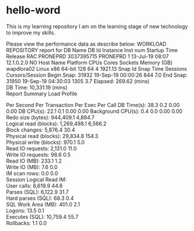 # hello-word
This is my learning repository
I am on the learning stage of new technology to improve my skills.

Please view the performance data as describe below:
WORKLOAD REPOSITORY report for
DB Name	DB Id	Instance	Inst num	Startup Time	Release	RAC
PRONEPRD	3037395715	PRONEPRD	1	13-Jul-19 08:07	12.1.0.2.0	NO
Host Name	Platform	CPUs	Cores	Sockets	Memory (GB)
wapdlora02	Linux x86 64-bit	128	64	4	1921.13
Snap Id	Snap Time	Sessions	Cursors/Session
Begin Snap:	31932	19-Sep-19 00:00:26	844	7.0
End Snap:	31950	19-Sep-19 04:30:03	1305	3.7
Elapsed:	 	269.62 (mins)	 	 
DB Time:	 	10,331.19 (mins)	 	 
Report Summary
Load Profile

Per Second	Per Transaction	Per Exec	Per Call
DB Time(s):	38.3	0.2	0.00	0.00
DB CPU(s):	22.1	0.1	0.00	0.00
Background CPU(s):	0.4	0.0	0.00	0.00
Redo size (bytes):	944,409.1	4,884.7	 	 
Logical read (blocks):	1,269,498.1	6,566.2	 	 
Block changes:	5,876.4	30.4	 	 
Physical read (blocks):	29,834.8	154.3	 	 
Physical write (blocks):	970.1	5.0	 	 
Read IO requests:	2,131.0	11.0	 	 
Write IO requests:	98.6	0.5	 	 
Read IO (MB):	233.1	1.2	 	 
Write IO (MB):	7.6	0.0	 	 
IM scan rows:	0.0	0.0	 	 
Session Logical Read IM:	 	 	 	 
User calls:	8,619.9	44.6	 	 
Parses (SQL):	6,122.9	31.7	 	 
Hard parses (SQL):	68.3	0.4	 	 
SQL Work Area (MB):	401.0	2.1	 	 
Logons:	13.5	0.1	 	 
Executes (SQL):	10,759.4	55.7	 	 
Rollbacks:	1.1	0.0	 	 
